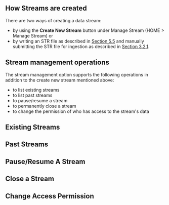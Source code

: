 ## How Streams are created

There are two ways of creating a data stream: 

* by using the __Create New Stream__ button under Manage Stream (HOME > Manage Stream) or 
* by writing an STR file as described in [Section 5.5](https://github.com/paulopinheiro1234/hadatac/wiki/5.5.-Stream-Specification-(STR)) and manually submitting the STR file for ingestion as described in [Section 3.2.1]( https://github.com/paulopinheiro1234/hadatac/wiki/3.2.-Manage-Data-File-Ingestion#321-manual-submission-of-data-file-for-ingestion). 

## Stream management operations

The stream management option supports the following operations in addition to the create new stream mentioned above: 

* to list existing streams
* to list past streams
* to pause/resume a stream
* to permanently close a stream
* to change the permission of who has access to the stream's data

## Existing Streams 

## Past Streams

## Pause/Resume A Stream

## Close a Stream

## Change Access Permission 
